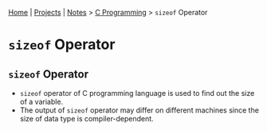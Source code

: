 [Home](../../) | [Projects](../../projects) | [Notes](../) > <a href="./">C Programming</a> > `sizeof` Operator

# `sizeof` Operator



## `sizeof` Operator

* `sizeof` operator of C programming language is used to find out the size of a variable.
* The output of `sizeof` operator may differ on different machines since the size of data type is compiler-dependent.
